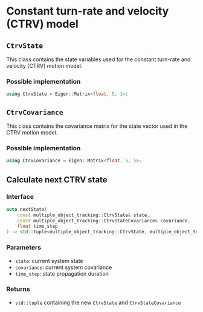 # Constant turn-rate and velocity (CTRV) model

## `CtrvState`

This class contains the state variables used for the constant turn-rate and velocity (CTRV) motion model.

### Possible implementation

```cpp
using CtrvState = Eigen::Matrix<float, 5, 1>;
```


## `CtrvCovariance`

This class contains the covariance matrix for the state vector used in the CTRV motion model.

### Possible implementation

```cpp
using CtrvCovariance = Eigen::Matrix<float, 5, 5>;
```

## Calculate next CTRV state

### Interface
```cpp
auto nextState(
    const multiple_object_tracking::CtrvState& state,
    const multiple_object_tracking::CtrvStateCovariance& covariance,
    float time_step
) -> std::tuple<multiple_object_tracking::CtrvState, multiple_object_tracking::CtrvStateCovariance>;
```

### Parameters
* `state`: current system state
* `covariance`: current system covariance
* `time_step`: state propagation duration

### Returns
* `std::tuple` containing the new `CtrvState` and `CtrvStateCovariance`
